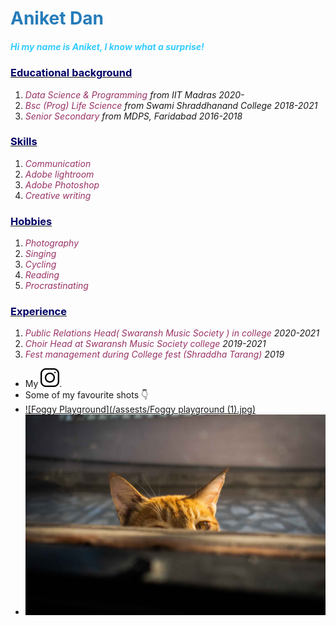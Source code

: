 # <font color="#267cb9"><strong>Aniket Dan</strong></font>
##### <font color="#33ccff">Hi my name is Aniket, I know what a surprise!</font>

### <ins><font color="#000066">Educational background</font></ins>
1. <em><font color="#993366
  ">Data Science & Programming</font> from IIT Madras     2020-</em>
2. <em><font color="#993366
  ">Bsc (Prog) Life Science</font> from Swami Shraddhanand College 2018-2021</em>
3. <em><font color="#993366
  ">Senior Secondary</font> from MDPS, Faridabad 2016-2018</em>
  
  
### <ins><font color="#000066">Skills</font></ins>
1. <em><font color="#993366
  ">Communication</font></em>
2. <em><font color="#993366
  ">Adobe lightroom</font></em>
3. <em><font color="#993366
  ">Adobe Photoshop</font></em>
4. <em><font color="#993366
  ">Creative writing</font></em>


### <ins><font color="#000066">Hobbies</font></ins>
1. <em><font color="#993366
  ">Photography</font></em>
2. <em><font color="#993366
  ">Singing</font></em>
3. <em><font color="#993366
  ">Cycling</font></em>
4. <em><font color="#993366
  ">Reading</font></em>
5. <em><font color="#993366
  ">Procrastinating</font></em>
  
  
  ### <ins><font color="#000066">Experience</font></ins>
1. <em><font color="#993366
  ">Public Relations Head( Swaransh Music Society ) in college</font> 2020-2021</em>
2. <em><font color="#993366
  ">Choir Head at Swaransh Music Society college</font> 2019-2021</em>
3. <em><font color="#993366
  ">Fest management during College fest (Shraddha Tarang)</font> 2019</em>

  
- My [![iggit](/assests/iggit.jpg)](https://www.instagram.com/annoyniket).
- Some of my favourite shots 👇
- [![Foggy Playground](/assests/Foggy playground (1).jpg)](https://www.instagram.com/p/CJfeOhrHZxl/)
- [![catgit](/assests/catgit.jpg)](https://www.instagram.com/p/CXnbJ46v9YX/)

<html>  
<head>
<style>
body {
  background-image: url(https://images.unsplash.com/photo-1547623641-d2c56c03e2a7?ixlib=rb-1.2.1&ixid=MnwxMjA3fDB8MHxwaG90by1wYWdlfHx8fGVufDB8fHx8&auto=format&fit=crop&w=1887&q=80);
);
  background-repeat: no-repeat;
}
</style>
</head>
<body>


